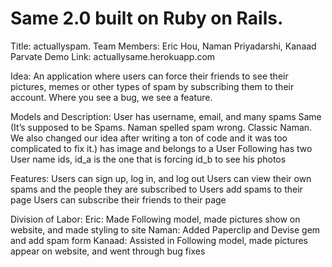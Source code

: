 # Same 2.0 built on Ruby on Rails.

Title: actuallyspam.
Team Members: Eric Hou, Naman Priyadarshi, Kanaad Parvate
Demo Link: actuallysame.herokuapp.com

Idea: An application where users can force their friends to see their 
pictures, memes or other types of spam by subscribing them to their 
account. Where you see a bug, we see a feature. 

Models and Description:
User
has username, email, and many spams
Same (It’s supposed to be Spams. Naman spelled spam wrong. Classic 
Naman. We also changed our idea after writing a ton of code and it was 
too complicated to fix it.)
has image and belongs to a User
Following
has two User name ids, id_a is the one that is forcing id_b to see his 
photos

Features:
Users can sign up, log in, and log out 
Users can view their own spams and the people they are subscribed to
Users add spams to their page
Users can subscribe their friends to their page

Division of Labor:
Eric: Made Following model, made pictures show on website, and made 
styling to site
Naman: Added Paperclip and Devise gem and add spam form
Kanaad: Assisted in Following model, made pictures appear on website, 
and went through bug fixes
